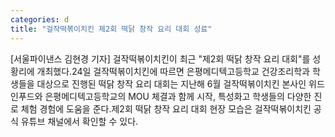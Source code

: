 ```yaml
---
categories: d
title: "걸작떡볶이치킨 제2회 떡닭 창작 요리 대회 성료"
---
```

[서울파이낸스 김현경 기자] 걸작떡볶이치킨이 최근 "제2회 떡닭 창작 요리 대회"를 성황리에 개최했다.24일 걸작떡볶이치킨에 따르면 은평메디텍고등학교 건강조리학과 학생들을 대상으로 진행된 떡닭 창작 요리 대회는 지난해 6월 걸작떡볶이치킨 본사인 위드인푸드와 은평메디텍고등학교의 MOU 체결과 함께 시작, 특성화고 학생들의 다양한 진로 체험 경험에 도움을 준다.제2회 떡닭 창작 요리 대회 현장 모습은 걸작떡볶이치킨 공식 유튜브 채널에서 확인할 수 있다.